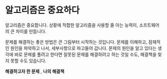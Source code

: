 # 알고리즘은 중요하다

알고리즘은 중요합니다. 상황에 적합한 알고리즘을 사용할 줄 아는 능력이, 소프트웨어의 큰 차이를 만듭니다. 

문제를 해결하는 좋은 방법은 큰 그림부터 시작하는 것입니다. 문제를 이해하고, 잠재적인 원인을 파악하고 나서, 세부사항으로 파고들어 갑니다. 문제의 원인을 알고 있다는 생각에 바로 문제를 풀려고 한다면 잘못된 문제를 해결하려고 하는 것일 수도, 해결책을 찾지 못할 수도 있습니다. 

**해결하고자 한 문제** , **나의 해결책**


<!--stackedit_data:
eyJoaXN0b3J5IjpbMTYwNjA3NTA3OCwtMTExNTk1ODc0LC00OT
A5NDQwNCw3MzA5OTgxMTZdfQ==
-->